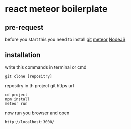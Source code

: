 # react meteor boilerplate

## pre-request

before you start this you need to install
[git](https://git-scm.com/book/en/v2/Getting-Started-Installing-Git)
[meteor](https://www.meteor.com/install)
[NodeJS](https://nodejs.org/en/download/)


## installation

write this commands in terminal or cmd

```
git clone [repositry]
```
repositry in th project git https url

```
cd project
npm install
meteor run
```

now run you browser and open
```
http://localhost:3000/
